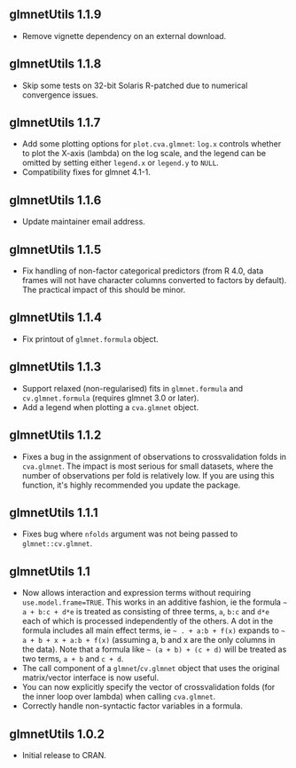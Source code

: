 ## glmnetUtils 1.1.9

- Remove vignette dependency on an external download.

## glmnetUtils 1.1.8

- Skip some tests on 32-bit Solaris R-patched due to numerical convergence issues.

## glmnetUtils 1.1.7

- Add some plotting options for `plot.cva.glmnet`: `log.x` controls whether to plot the X-axis (lambda) on the log scale, and the legend can be omitted by setting either `legend.x` or `legend.y` to `NULL`.
- Compatibility fixes for glmnet 4.1-1.

## glmnetUtils 1.1.6

- Update maintainer email address.

## glmnetUtils 1.1.5

- Fix handling of non-factor categorical predictors (from R 4.0, data frames will not have character columns converted to factors by default). The practical impact of this should be minor.

## glmnetUtils 1.1.4

- Fix printout of `glmnet.formula` object.

## glmnetUtils 1.1.3

- Support relaxed (non-regularised) fits in `glmnet.formula` and `cv.glmnet.formula` (requires glmnet 3.0 or later).
- Add a legend when plotting a `cva.glmnet` object.

## glmnetUtils 1.1.2

- Fixes a bug in the assignment of observations to crossvalidation folds in `cva.glmnet`. The impact is most serious for small datasets, where the number of observations per fold is relatively low. If you are using this function, it's highly recommended you update the package.

## glmnetUtils 1.1.1
- Fixes bug where `nfolds` argument was not being passed to `glmnet::cv.glmnet`.

## glmnetUtils 1.1
- Now allows interaction and expression terms without requiring `use.model.frame=TRUE`. This works in an additive fashion, ie the formula `~ a + b:c + d*e` is treated as consisting of three terms, `a`, `b:c` and `d*e` each of which is processed independently of the others. A dot in the formula includes all main effect terms, ie `~ . + a:b + f(x)` expands to `~ a + b + x + a:b + f(x)` (assuming a, b and x are the only columns in the data). Note that a formula like `~ (a + b) + (c + d)` will be treated as two terms, `a + b` and `c + d`.
- The call component of a `glmnet`/`cv.glmnet` object that uses the original matrix/vector interface is now useful.
- You can now explicitly specify the vector of crossvalidation folds (for the inner loop over lambda) when calling `cva.glmnet`.
- Correctly handle non-syntactic factor variables in a formula.

## glmnetUtils 1.0.2
- Initial release to CRAN.
